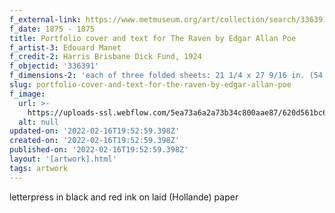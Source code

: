 ```yaml
---
f_external-link: https://www.metmuseum.org/art/collection/search/336391
f_date: 1875 - 1875
title: Portfolio cover and text for The Raven by Edgar Allan Poe
f_artist-3: Edouard Manet
f_credit-2: Harris Brisbane Dick Fund, 1924
f_objectid: '336391'
f_dimensions-2: 'each of three folded sheets: 21 1/4 x 27 9/16 in. (54 x 70 cm)'
slug: portfolio-cover-and-text-for-the-raven-by-edgar-allan-poe
f_image:
  url: >-
    https://uploads-ssl.webflow.com/5ea73a6a2a73b34c800aae87/620d561bc60e191ce47a7ee9_DP816088.jpeg
  alt: null
updated-on: '2022-02-16T19:52:59.398Z'
created-on: '2022-02-16T19:52:59.398Z'
published-on: '2022-02-16T19:52:59.398Z'
layout: '[artwork].html'
tags: artwork
---
```


letterpress in black and red ink on laid (Hollande) paper
